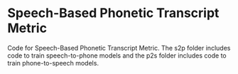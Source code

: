 # Speech-Based Phonetic Transcript Metric
Code for Speech-Based Phonetic Transcript Metric. The s2p folder includes code to train speech-to-phone models and the p2s folder includes code to train phone-to-speech models.
